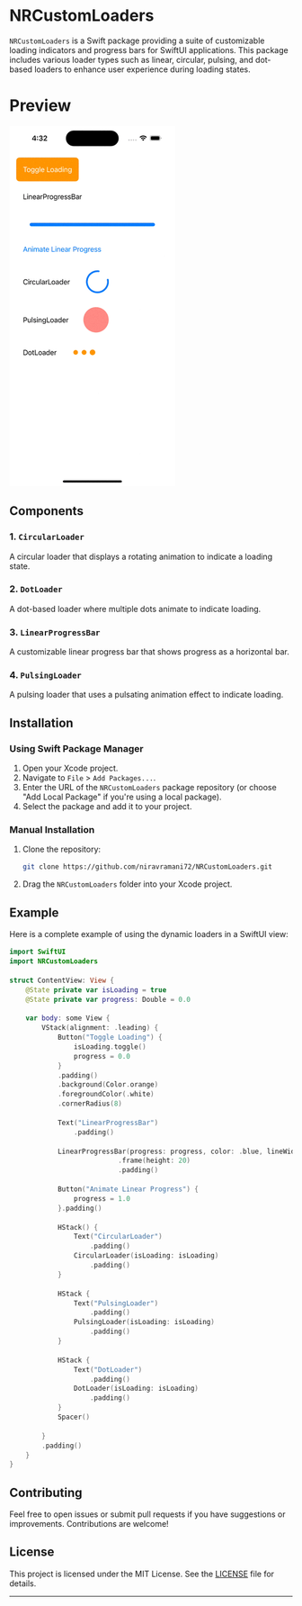 # NRCustomLoaders

`NRCustomLoaders` is a Swift package providing a suite of customizable loading indicators and progress bars for SwiftUI applications. This package includes various loader types such as linear, circular, pulsing, and dot-based loaders to enhance user experience during loading states.

# Preview
![](https://github.com/niravramani72/NRCustomLoaders/blob/main/preview.gif)

## Components

### 1. `CircularLoader`
A circular loader that displays a rotating animation to indicate a loading state.

### 2. `DotLoader`
A dot-based loader where multiple dots animate to indicate loading.

### 3. `LinearProgressBar`
A customizable linear progress bar that shows progress as a horizontal bar.

### 4. `PulsingLoader`
A pulsing loader that uses a pulsating animation effect to indicate loading.


## Installation

### Using Swift Package Manager

1. Open your Xcode project.
2. Navigate to `File` > `Add Packages...`.
3. Enter the URL of the `NRCustomLoaders` package repository (or choose "Add Local Package" if you're using a local package).
4. Select the package and add it to your project.

### Manual Installation

1. Clone the repository:
   ```sh
   git clone https://github.com/niravramani72/NRCustomLoaders.git
   ```
2. Drag the `NRCustomLoaders` folder into your Xcode project.


## Example

Here is a complete example of using the dynamic loaders in a SwiftUI view:

```swift
import SwiftUI
import NRCustomLoaders

struct ContentView: View {
    @State private var isLoading = true
    @State private var progress: Double = 0.0
    
    var body: some View {
        VStack(alignment: .leading) {
            Button("Toggle Loading") {
                isLoading.toggle()
                progress = 0.0
            }
            .padding()
            .background(Color.orange)
            .foregroundColor(.white)
            .cornerRadius(8)
            
            Text("LinearProgressBar")
                .padding()
 
            LinearProgressBar(progress: progress, color: .blue, lineWidth: 8, animationDuration: 1.0)
                           .frame(height: 20)
                           .padding()
            
            Button("Animate Linear Progress") {
                progress = 1.0
            }.padding()
            
            HStack() {
                Text("CircularLoader")
                    .padding()
                CircularLoader(isLoading: isLoading)
                    .padding()
            }
            
            HStack {
                Text("PulsingLoader")
                    .padding()
                PulsingLoader(isLoading: isLoading)
                    .padding()
            }
            
            HStack {
                Text("DotLoader")
                    .padding()
                DotLoader(isLoading: isLoading)
                    .padding()
            }
            Spacer()
           
        }
        .padding()
    }
}
```

## Contributing

Feel free to open issues or submit pull requests if you have suggestions or improvements. Contributions are welcome!

## License

This project is licensed under the MIT License. See the [LICENSE](LICENSE) file for details.

---
